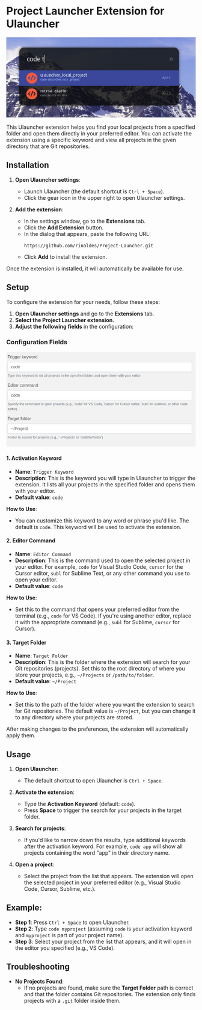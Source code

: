 # Project Launcher Extension for Ulauncher

![Project Launcher](images/launcher.png)

This Ulauncher extension helps you find your local projects from a specified folder and open them directly in your preferred editor. You can activate the extension using a specific keyword and view all projects in the given directory that are Git repositories.

## Installation

1. **Open Ulauncher settings**:
   - Launch Ulauncher (the default shortcut is `Ctrl + Space`).
   - Click the gear icon in the upper right to open Ulauncher settings.

2. **Add the extension**:
   - In the settings window, go to the **Extensions** tab.
   - Click the **Add Extension** button.
   - In the dialog that appears, paste the following URL:
     ```
     https://github.com/rinaldes/Project-Launcher.git
     ```
   - Click **Add** to install the extension.

Once the extension is installed, it will automatically be available for use.

## Setup

To configure the extension for your needs, follow these steps:

1. **Open Ulauncher settings** and go to the **Extensions** tab.
2. **Select the Project Launcher extension**.
3. **Adjust the following fields** in the configuration:

### Configuration Fields

![Configuration Fields](images/config.png)

#### 1. **Activation Keyword**
   - **Name**: `Trigger Keyword`
   - **Description**: This is the keyword you will type in Ulauncher to trigger the extension. It lists all your projects in the specified folder and opens them with your editor.
   - **Default value**: `code`
   
   **How to Use**: 
   - You can customize this keyword to any word or phrase you'd like. The default is `code`. This keyword will be used to activate the extension.

#### 2. **Editor Command**
   - **Name**: `Editor Command`
   - **Description**: This is the command used to open the selected project in your editor. For example, `code` for Visual Studio Code, `cursor` for the Cursor editor, `subl` for Sublime Text, or any other command you use to open your editor.
   - **Default value**: `code`
   
   **How to Use**: 
   - Set this to the command that opens your preferred editor from the terminal (e.g., `code` for VS Code). If you're using another editor, replace it with the appropriate command (e.g., `subl` for Sublime, `cursor` for Cursor).

#### 3. **Target Folder**
   - **Name**: `Target Folder`
   - **Description**: This is the folder where the extension will search for your Git repositories (projects). Set this to the root directory of where you store your projects, e.g., `~/Projects` or `/path/to/folder`.
   - **Default value**: `~/Project`
   
   **How to Use**: 
   - Set this to the path of the folder where you want the extension to search for Git repositories. The default value is `~/Project`, but you can change it to any directory where your projects are stored.

After making changes to the preferences, the extension will automatically apply them.

## Usage

1. **Open Ulauncher**:
   - The default shortcut to open Ulauncher is `Ctrl + Space`.

2. **Activate the extension**:
   - Type the **Activation Keyword** (default: `code`).
   - Press **Space** to trigger the search for your projects in the target folder.

3. **Search for projects**:
   - If you'd like to narrow down the results, type additional keywords after the activation keyword. For example, `code app` will show all projects containing the word "app" in their directory name.

4. **Open a project**:
   - Select the project from the list that appears. The extension will open the selected project in your preferred editor (e.g., Visual Studio Code, Cursor, Sublime, etc.).

## Example:

- **Step 1**: Press `Ctrl + Space` to open Ulauncher.
- **Step 2**: Type `code myproject` (assuming `code` is your activation keyword and `myproject` is part of your project name).
- **Step 3**: Select your project from the list that appears, and it will open in the editor you specified (e.g., VS Code).

## Troubleshooting

- **No Projects Found**:
  - If no projects are found, make sure the **Target Folder** path is correct and that the folder contains Git repositories. The extension only finds projects with a `.git` folder inside them.
